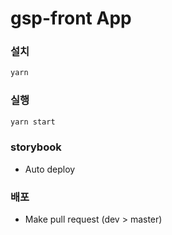 # gsp-front App

### 설치
```bash 
yarn
```

### 실행 
```bash
yarn start
``` 

### storybook
- Auto deploy

### 배포 
- Make pull request (dev > master)
